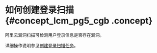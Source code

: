 # 如何创建登录扫描 {#concept_lcm_pg5_cgb .concept}

阿里云漏洞扫描可检测用户登录信息是否存在漏洞。

详细操作说明参见[创建登录扫描任务](../../../../cn.zh-CN/用户指南/创建扫描任务/创建登录扫描任务.md#)。


